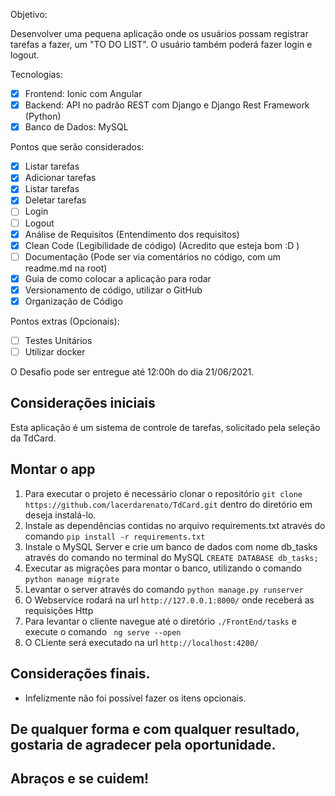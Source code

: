 Objetivo:

Desenvolver uma pequena aplicação onde os usuários possam registrar tarefas a fazer, um "TO DO LIST". O usuário também poderá fazer login e logout.

Tecnologias:

- [x] Frontend: Ionic com Angular
- [x] Backend: API no padrão REST com Django e Django Rest Framework (Python)
- [x] Banco de Dados: MySQL

Pontos que serão considerados:

- [x] Listar tarefas
- [x] Adicionar tarefas
- [x] Listar tarefas
- [x] Deletar tarefas
- [ ] Login
- [ ] Logout
- [x] Análise de Requisitos (Entendimento dos requisitos)
- [x] Clean Code (Legibilidade de código) (Acredito que esteja bom :D )
- [ ] Documentação (Pode ser via comentários no código, com um readme.md na root)
- [x] Guia de como colocar a aplicação para rodar
- [x] Versionamento de código, utilizar o GitHub
- [x] Organização de Código

Pontos extras (Opcionais):
- [ ] Testes Unitários
- [ ] Utilizar docker

O Desafio pode ser entregue até 12:00h do dia 21/06/2021.

## Considerações iniciais

Esta aplicação é um sistema de controle de tarefas, solicitado pela seleção da TdCard.

## Montar o app

1. Para executar o projeto é necessário clonar o repositório `git clone https://github.com/lacerdarenato/TdCard.git` dentro do diretório em deseja instalá-lo.
2. Instale as dependências contidas no arquivo requirements.txt através do comando `pip install -r requirements.txt`
3. Instale o MySQL Server e crie um banco de dados com nome db_tasks através do comando no terminal do MySQL  `CREATE DATABASE db_tasks;` 
4. Executar as migrações para montar o banco, utilizando o comando `python manage migrate`
5. Levantar o server através do comando `python manage.py runserver`
6. O Webservice rodará na url `http://127.0.0.1:8000/` onde receberá as requisições Http
7. Para levantar o cliente navegue até o diretório `./FrontEnd/tasks` e execute o comando ` ng serve --open`
8. O CLiente será executado na url `http://localhost:4200/` 



## Considerações finais.

- Infelizmente não foi possível fazer os itens opcionais. 


## De qualquer forma e com qualquer resultado, gostaria de agradecer pela oportunidade. 
## Abraços e se cuidem!